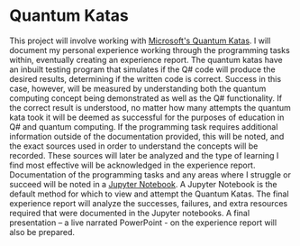 # Quantum Katas

This project will involve working with [Microsoft's Quantum Katas](https://docs.microsoft.com/en-us/quantum/tutorials/intro-to-katas "Free and open source Q# tutorials"). I will document my personal experience working through the programming tasks within, eventually creating an experience report. The quantum katas have an inbuilt testing program that simulates if the Q# code will produce the desired results, determining if the written code is correct. Success in this case, however, will be measured by understanding both the quantum computing concept being demonstrated as well as the Q# functionality. If the correct result is understood, no matter how many attempts the quantum kata took it will be deemed as successful for the purposes of education in Q# and quantum computing. If the programming task requires additional information outside of the documentation provided, this will be noted, and the exact sources used in order to understand the concepts will be recorded. These sources will later be analyzed and the type of learning I find most effective will be acknowledged in the experience report. Documentation of the programming tasks and any areas where I struggle or succeed will be noted in a [Jupyter Notebook](https://jupyter.org/ "Code and word processor combined"). A Jupyter Notebook is the default method for which to view and attempt the Quantum Katas. The final experience report will analyze the successes, failures, and extra resources required that were documented in the Jupyter notebooks. A final presentation – a live narrated PowerPoint - on the experience report will also be prepared. 